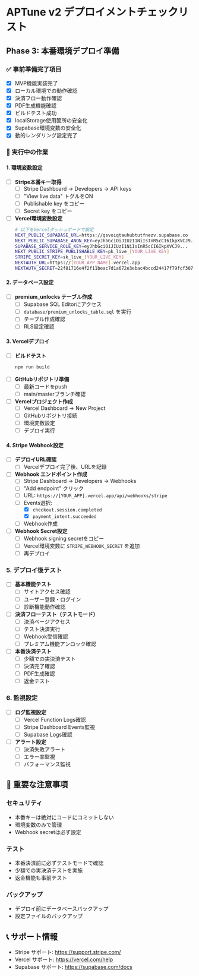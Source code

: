 # APTune v2 デプロイメントチェックリスト

## Phase 3: 本番環境デプロイ準備

### ✅ 事前準備完了項目
- [x] MVP機能実装完了
- [x] ローカル環境での動作確認
- [x] 決済フロー動作確認
- [x] PDF生成機能確認
- [x] ビルドテスト成功
- [x] localStorage使用箇所の安全化
- [x] Supabase環境変数の安全化
- [x] 動的レンダリング設定完了

### 🔄 実行中の作業

#### 1. 環境変数設定
- [ ] **Stripe本番キー取得**
  - [ ] Stripe Dashboard → Developers → API keys
  - [ ] "View live data" トグルをON
  - [ ] Publishable key をコピー
  - [ ] Secret key をコピー
  
- [ ] **Vercel環境変数設定**
  ```bash
  # 以下をVercelダッシュボードで設定
  NEXT_PUBLIC_SUPABASE_URL=https://qsvoiqtauhubtutfnezv.supabase.co
  NEXT_PUBLIC_SUPABASE_ANON_KEY=eyJhbGciOiJIUzI1NiIsInR5cCI6IkpXVCJ9...
  SUPABASE_SERVICE_ROLE_KEY=eyJhbGciOiJIUzI1NiIsInR5cCI6IkpXVCJ9...
  NEXT_PUBLIC_STRIPE_PUBLISHABLE_KEY=pk_live_[YOUR_LIVE_KEY]
  STRIPE_SECRET_KEY=sk_live_[YOUR_LIVE_KEY]
  NEXTAUTH_URL=https://[YOUR_APP_NAME].vercel.app
  NEXTAUTH_SECRET=22f81716e4f2f11beac7d1a672e3ebac4bccd24417f79fcf30732cc22c984dc0
  ```

#### 2. データベース設定
- [ ] **premium_unlocks テーブル作成**
  - [ ] Supabase SQL Editorにアクセス
  - [ ] `database/premium_unlocks_table.sql` を実行
  - [ ] テーブル作成確認
  - [ ] RLS設定確認

#### 3. Vercelデプロイ
- [ ] **ビルドテスト**
  ```bash
  npm run build
  ```
- [ ] **GitHubリポジトリ準備**
  - [ ] 最新コードをpush
  - [ ] main/masterブランチ確認
  
- [ ] **Vercelプロジェクト作成**
  - [ ] Vercel Dashboard → New Project
  - [ ] GitHubリポジトリ接続
  - [ ] 環境変数設定
  - [ ] デプロイ実行

#### 4. Stripe Webhook設定
- [ ] **デプロイURL確認**
  - [ ] Vercelデプロイ完了後、URLを記録
  
- [ ] **Webhook エンドポイント作成**
  - [ ] Stripe Dashboard → Developers → Webhooks
  - [ ] "Add endpoint" クリック
  - [ ] URL: `https://[YOUR_APP].vercel.app/api/webhooks/stripe`
  - [ ] Events選択:
    - [x] `checkout.session.completed`
    - [x] `payment_intent.succeeded`
  - [ ] Webhook作成
  
- [ ] **Webhook Secret設定**
  - [ ] Webhook signing secretをコピー
  - [ ] Vercel環境変数に `STRIPE_WEBHOOK_SECRET` を追加
  - [ ] 再デプロイ

### 5. デプロイ後テスト
- [ ] **基本機能テスト**
  - [ ] サイトアクセス確認
  - [ ] ユーザー登録・ログイン
  - [ ] 診断機能動作確認
  
- [ ] **決済フローテスト（テストモード）**
  - [ ] 決済ページアクセス
  - [ ] テスト決済実行
  - [ ] Webhook受信確認
  - [ ] プレミアム機能アンロック確認
  
- [ ] **本番決済テスト**
  - [ ] 少額での実決済テスト
  - [ ] 決済完了確認
  - [ ] PDF生成確認
  - [ ] 返金テスト

### 6. 監視設定
- [ ] **ログ監視設定**
  - [ ] Vercel Function Logs確認
  - [ ] Stripe Dashboard Events監視
  - [ ] Supabase Logs確認
  
- [ ] **アラート設定**
  - [ ] 決済失敗アラート
  - [ ] エラー率監視
  - [ ] パフォーマンス監視

## 🚨 重要な注意事項

### セキュリティ
- 本番キーは絶対にコードにコミットしない
- 環境変数のみで管理
- Webhook secretは必ず設定

### テスト
- 本番決済前に必ずテストモードで確認
- 少額での実決済テストを実施
- 返金機能も事前テスト

### バックアップ
- デプロイ前にデータベースバックアップ
- 設定ファイルのバックアップ

## 📞 サポート情報
- Stripe サポート: https://support.stripe.com/
- Vercel サポート: https://vercel.com/help
- Supabase サポート: https://supabase.com/docs